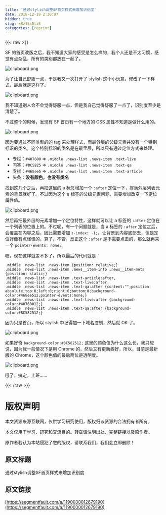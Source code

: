 ```yaml
---
title: '通过stylish调整SF首页样式来增加识别度' 
date: 2018-12-19 2:30:07
hidden: true
slug: k8z15s0li8
categories: [reprint]
---
```


{{< raw >}}

                    
<p>SF 的首页改版之后，我不知道大家的感受是怎么样的，我个人还是不太习惯，感觉有点杂乱，所有的类别都放在一起了。</p>
<p><span class="img-wrap"><img data-src="/img/bV1mwf?w=1922&amp;h=1526" src="https://static.alili.tech/img/bV1mwf?w=1922&amp;h=1526" alt="clipboard.png" title="clipboard.png" style="cursor: pointer; display: inline;"></span></p>
<p>为了让自己舒服一点，于是我又一次打开了 stylish 这个小玩意，修改了一下样式，最后就是这样了。</p>
<p><span class="img-wrap"><img data-src="/img/bV1mvB?w=1926&amp;h=1690" src="https://static.alili.tech/img/bV1mvB?w=1926&amp;h=1690" alt="clipboard.png" title="clipboard.png" style="cursor: pointer; display: inline;"></span></p>
<p>我不知道别人会不会觉得舒服一点，但是我自己觉得舒服了一点了，识别度至少是清楚了。</p>
<p>不过整个的时候，发现有 SF 首页有一个地方的 CSS 属性不知道是做什么用的。</p>
<p><span class="img-wrap"><img data-src="/img/bV1mwV?w=976&amp;h=362" src="https://static.alili.tech/img/bV1mwV?w=976&amp;h=362" alt="clipboard.png" title="clipboard.png" style="cursor: pointer;"></span></p>
<p>因为要通过不同类型的的 tag 来处理样式，而最外层的父级元素并没有一个特别标识的类名，这个特别标识的类名是在最里层，所以只有通过定位方式来处理。</p>
<ul>
<li>专栏：<code>#407600</code> =&gt; <code>.middle .news-list .news-item .text-live</code>
</li>
<li>问答：<code>#8C5825</code> =&gt; <code>.middle .news-list .news-item .text-qa</code>
</li>
<li>专栏：<code>#468ee5</code> =&gt; <code>.middle .news-list .news-item .text-article</code>
</li>
<li>头条：<strong>没有颜色，也没有类名</strong>
</li>
</ul>
<p>找到这几个之后，再把这里的 a 标签增加一个 <code>:after</code> 定位一下，撑满外层列表元素的背景就好了。不过因为这个 a 标签的父级元素问题，需要增加改变一下定位属性值。</p>
<p><span class="img-wrap"><img data-src="/img/bV1my9?w=2440&amp;h=1376" src="https://static.alili.tech/img/bV1my9?w=2440&amp;h=1376" alt="clipboard.png" title="clipboard.png" style="cursor: pointer; display: inline;"></span></p>
<p>然后再把最外层的元素增加一个定位特性，这样就可以让 a 标签的 <code>:after</code> 定位在一个列表的位置上的。不过呢，有一个问题就是，当 a 标签的 <code>:after</code> 定位之后，会覆盖在内容之后，因此需要增加 <code>z-index: -1;</code>，让背景到内容底部去，但是定位好像有点怪怪的，算了，不管，反正这个 <code>:after</code> 是不需要点击的，那么就再来一个 <code>pointer-events: none;</code>。</p>
<p>嗯，现在这样就差不多了。所以最后的代码就是：</p>
<div class="widget-codetool" style="display:none;">
      <div class="widget-codetool--inner">
      <span class="selectCode code-tool" data-toggle="tooltip" data-placement="top" title="" data-original-title="全选"></span>
      <span type="button" class="copyCode code-tool" data-toggle="tooltip" data-placement="top" data-clipboard-text=".middle .news-list .news-item {position: relative;}
.middle .news-list .news-item .news__item-info .news__item-meta {position: static;}
.middle .news-list .news-item .text-article:after,
.middle .news-list .news-item .text-live:after,
.middle .news-list .news-item .text-qa:after {content:&quot;&quot;;position: absolute;top:0;left:0;right:0;bottom:0;background-color:#468ee512;pointer-events:none;}
.middle .news-list .news-item .text-live:after {background-color:#40760012;}
.middle .news-list .news-item .text-qa:after {background-color:#8C582512;}" title="" data-original-title="复制"></span>
      <span type="button" class="saveToNote code-tool" data-toggle="tooltip" data-placement="top" title="" data-original-title="放进笔记"></span>
      </div>
      </div><pre class="hljs css"><code><span class="hljs-selector-class">.middle</span> <span class="hljs-selector-class">.news-list</span> <span class="hljs-selector-class">.news-item</span> {<span class="hljs-attribute">position</span>: relative;}
<span class="hljs-selector-class">.middle</span> <span class="hljs-selector-class">.news-list</span> <span class="hljs-selector-class">.news-item</span> <span class="hljs-selector-class">.news__item-info</span> <span class="hljs-selector-class">.news__item-meta</span> {<span class="hljs-attribute">position</span>: static;}
<span class="hljs-selector-class">.middle</span> <span class="hljs-selector-class">.news-list</span> <span class="hljs-selector-class">.news-item</span> <span class="hljs-selector-class">.text-article</span><span class="hljs-selector-pseudo">:after</span>,
<span class="hljs-selector-class">.middle</span> <span class="hljs-selector-class">.news-list</span> <span class="hljs-selector-class">.news-item</span> <span class="hljs-selector-class">.text-live</span><span class="hljs-selector-pseudo">:after</span>,
<span class="hljs-selector-class">.middle</span> <span class="hljs-selector-class">.news-list</span> <span class="hljs-selector-class">.news-item</span> <span class="hljs-selector-class">.text-qa</span><span class="hljs-selector-pseudo">:after</span> {<span class="hljs-attribute">content</span>:<span class="hljs-string">""</span>;<span class="hljs-attribute">position</span>: absolute;<span class="hljs-attribute">top</span>:<span class="hljs-number">0</span>;<span class="hljs-attribute">left</span>:<span class="hljs-number">0</span>;<span class="hljs-attribute">right</span>:<span class="hljs-number">0</span>;<span class="hljs-attribute">bottom</span>:<span class="hljs-number">0</span>;<span class="hljs-attribute">background-color</span>:<span class="hljs-number">#468ee512</span>;<span class="hljs-attribute">pointer-events</span>:none;}
<span class="hljs-selector-class">.middle</span> <span class="hljs-selector-class">.news-list</span> <span class="hljs-selector-class">.news-item</span> <span class="hljs-selector-class">.text-live</span><span class="hljs-selector-pseudo">:after</span> {<span class="hljs-attribute">background-color</span>:<span class="hljs-number">#40760012</span>;}
<span class="hljs-selector-class">.middle</span> <span class="hljs-selector-class">.news-list</span> <span class="hljs-selector-class">.news-item</span> <span class="hljs-selector-class">.text-qa</span><span class="hljs-selector-pseudo">:after</span> {<span class="hljs-attribute">background-color</span>:<span class="hljs-number">#8C582512</span>;}</code></pre>
<p>因为只是首页，所以 stylish 中记得加一下域名控制，然后就 OK 了。</p>
<p><span class="img-wrap"><img data-src="/img/bV1mAo?w=1944&amp;h=852" src="https://static.alili.tech/img/bV1mAo?w=1944&amp;h=852" alt="clipboard.png" title="clipboard.png" style="cursor: pointer; display: inline;"></span></p>
<p>如果好奇 <code>background-color:#8C582512;</code> 这里的颜色值为什么这么长，我只想说，因为我一般情况下是用 Chrome 的，然后又有更新癖好，所以，目前是最新版的 Chrome，这个颜色值的最后两位是透明度。</p>
<p><span class="img-wrap"><img data-src="/img/bV1mA6?w=760&amp;h=726" src="https://static.alili.tech/img/bV1mA6?w=760&amp;h=726" alt="clipboard.png" title="clipboard.png" style="cursor: pointer; display: inline;"></span></p>
<p>哦了，搞定，上班……</p>

                
{{< /raw >}}

# 版权声明
本文资源来源互联网，仅供学习研究使用，版权归该资源的合法拥有者所有，

本文仅用于学习、研究和交流目的。转载请注明出处、完整链接以及原作者。

原作者若认为本站侵犯了您的版权，请联系我们，我们会立即删除！

## 原文标题
通过stylish调整SF首页样式来增加识别度

## 原文链接
[https://segmentfault.com/a/1190000012679190](https://segmentfault.com/a/1190000012679190)

